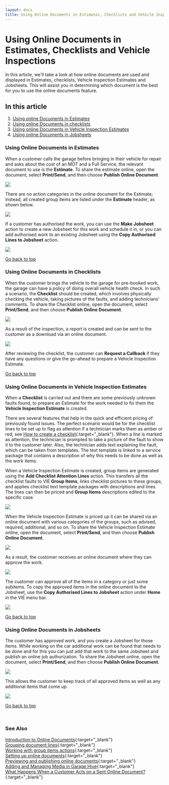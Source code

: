 ```yaml
---
layout: docs
title: Using Online Documents in Estimates, Checklists and Vehicle Inspection Estimate
---
```


<a name="top"></a>

# Using Online Documents in Estimates, Checklists and Vehicle Inspections

In this article, we'll take a look at how online documents are used and displayed in Estimates, checklists, Vehicle Inspection Estimates and Jobsheets. This will assist you in determining which document is the best for you to use the online documents feature.

## In this article
1. [Using online Documents in Estimates](#using-online-documents-in-estimates)
2. [Using online Documents in checklists](#using-online-documents-in-checklists)
3. [Using online Documents in Vehicle Inspection Estimates](#using-online-documents-in-vehicle-inspection-estimates)
4. [Using online Documents in Jobsheets](#using-online-documents-in-jobsheets)

### Using Online Documents in Estimates
When a customer calls the garage before bringing in their vehicle for repair and asks about the cost of an MOT and a Full Service, the relevant document to use is the **Estimate**. To share the estimate online, open the document, select **Print/Send**, and then choose **Publish Online Document**.

   ![](media/garagehive-online-documents-using-in-estimates2.png)

There are no action categories in the online document for the Estimate; instead, all created group items are listed under the **Estimate** header, as shown below.

   ![](media/garagehive-online-documents-using-in-estimates3.png)

If a customer has authorised the work, you can use the **Make Jobsheet** action to create a new Jobsheet for this work and schedule it in, or you can add authorised work to an existing Jobsheet using the **Copy Authorised Lines to Jobsheet** action.

   ![](media/garagehive-online-documents-using-in-estimates1.png)


[Go back to top](#top)

### Using Online Documents in Checklists
When the customer brings the vehicle to the garage for pre-booked work, the garage can have a policy of doing overall vehicle health check. In such a scenario, the **Checklist** should be created, which involves physically checking the vehicle, taking pictures of the faults, and adding technicians' comments. To share the Checklist online, open the document, select **Print/Send**, and then choose **Publish Online Document**.

   ![](media/garagehive-online-documents-using-in-checklists1.png)

As a result of the inspection, a report is created and can be sent to the customer as a download via an online document.

   ![](media/garagehive-online-documents-using-in-checklists2.png)

After reviewing the checklist, the customer can **Request a Callback** if they have any questions or give the go-ahead to prepare a Vehicle Inspection Estimate.


[Go back to top](#top)

### Using Online Documents in Vehicle Inspection Estimates
When a **Checklist** is carried out and there are some previously unknown faults found, to prepare an Estimate for the work needed to fix them 
the **Vehicle Inspection Estimate** is created.

There are several features that help in the quick and efficient pricing of previously found issues. The perfect scenario would be for the checklist lines to be set up to flag as attention if a technician marks them as amber or red, see [How to create a checklist](garagehive-checklist-how-to-create.html){:target="_blank"}. When a line is marked as attention, the technician is prompted to take a picture of the fault to show it to the customer later. Also, the technician adds text explaining the fault, which can be taken from templates. The text template is linked to a service package that contains a description of why this needs to be done as well as the work items.

When a Vehicle Inspection Estimate is created, group items are generated using the **Add Checklist Attention Lines** action. This transfers all the checklist faults to VIE **Group Items**, links checklist pictures to these groups, and applies checklist text template packages with descriptions and lines. The lines can then be priced and **Group Items** descriptions edited to the specific case.

   ![](media/garagehive-online-documents-using-in-vehicle-inspection-estimates.png)

When the Vehicle Inspection Estimate is priced up it can be shared via an online document with various categories of the groups, such as advised, required, additional, and so on. To share the Vehicle Inspection Estimate online, open the document, select **Print/Send**, and then choose **Publish Online Document**.

   ![](media/garagehive-online-documents-using-in-vehicle-inspection-estimates1.png)

As a result, the customer receives an online document where they can approve the work.

   ![](media/garagehive-online-documents-using-in-vehicle-inspection-estimates2.png)

The customer can approve all of the items in a category or just some subitems. To copy the approved items in the online document to the Jobsheet, use the **Copy Authorised Lines to Jobsheet** action under **Home** in the VIE menu bar.

   ![](media/garagehive-online-documents-using-in-vehicle-inspection-estimate1.png)


[Go back to top](#top)

### Using Online Documents in Jobsheets
The customer has approved work, and you create a Jobsheet for those items. While working on the car additional work can be found that needs to be done and for this you can just add that work to the same Jobsheet and publish an online job authorization. To share the Jobsheet online, open the document, select **Print/Send**, and then choose **Publish Online Document**.

   ![](media/garagehive-online-documents-using-in-jobsheets1.png)

This allows the customer to keep track of all approved items as well as any additional items that come up.

   ![](media/garagehive-online-documents-using-in-jobsheets2.png)


[Go back to top](#top)

<br>

### **See Also**

[Introduction to Online Documents](garagehive-online-documents-introduction.html){:target="_blank"} \
[Grouping document lines](garagehive-group-items-grouping-document-lines.html){:target="_blank"} \
[Working with group items actions](garagehive-group-items-working-with-group-items-actions.html){:target="_blank"} \
[Setting up online documents](garagehive-online-documents-setting-up-online-documents.html){:target="_blank"} \
[Previewing and publishing online documents](garagehive-online-documents-previewing-and-publishing-online-documents.html){:target="_blank"} \
[Adding and Managing Media in Garage Hive](garagehive-online-documents-adding-and-managing-media.html){:target="_blank"} \
[What Happens When a Customer Acts on a Sent Online Document?](garagehive-online-documents-what-happens-for-customers-actions.html){:target="_blank"}